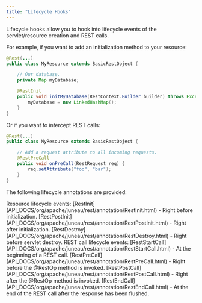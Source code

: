 ```yaml
---
title: "Lifecycle Hooks"
---
```


Lifecycle hooks allow you to hook into lifecycle events of the servlet/resource creation and REST calls.

For example, if you want to add an initialization method to your resource:

```java
@Rest(...)
public class MyResource extends BasicRestObject {

    // Our database.
    private Map myDatabase;

    @RestInit
    public void initMyDatabase(RestContext.Builder builder) throws Exception {
        myDatabase = new LinkedHashMap();
    }
}
```

Or if you want to intercept REST calls:

```java
@Rest(...)
public class MyResource extends BasicRestObject {

    // Add a request attribute to all incoming requests.
    @RestPreCall
    public void onPreCall(RestRequest req) {
        req.setAttribute("foo", "bar");
    }
}
```

The following lifecycle annotations are provided:

<tree>
<node-0>Resource lifecycle events:</node-0>
<node-1><java-annotation>[RestInit](API_DOCS/org/apache/juneau/rest/annotation/RestInit.html)</java-annotation> - Right before initialization.</node-1>
<node-1><java-annotation>[RestPostInit](API_DOCS/org/apache/juneau/rest/annotation/RestPostInit.html)</java-annotation> - Right after initialization.</node-1>
<node-1><java-annotation>[RestDestroy](API_DOCS/org/apache/juneau/rest/annotation/RestDestroy.html)</java-annotation> - Right before servlet destroy.</node-1>
<node-0>REST call lifecycle events:</node-0>
<node-1><java-annotation>[RestStartCall](API_DOCS/org/apache/juneau/rest/annotation/RestStartCall.html)</java-annotation> - At the beginning of a REST call.</node-1>
<node-1><java-annotation>[RestPreCall](API_DOCS/org/apache/juneau/rest/annotation/RestPreCall.html)</java-annotation> - Right before the @RestOp method is invoked.</node-1>
<node-1><java-annotation>[RestPostCall](API_DOCS/org/apache/juneau/rest/annotation/RestPostCall.html)</java-annotation> - Right after the @RestOp method is invoked.</node-1>
<node-1><java-annotation>[RestEndCall](API_DOCS/org/apache/juneau/rest/annotation/RestEndCall.html)</java-annotation> - At the end of the REST call after the response has been flushed.</node-1>
</tree>
